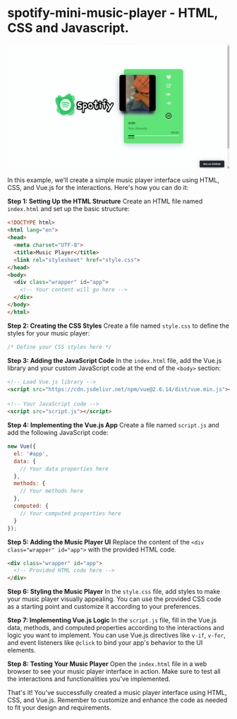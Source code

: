 # spotify-mini-music-player - HTML, CSS and Javascript.

<img width="1448" src="https://github.com/Doomed-Boy/spotify-mini-music-player/blob/563d396c1f2bb5d80a5ce26bc93d0c51ed1dda2b/img/ss.png" >

In this example, we'll create a simple music player interface using HTML, CSS, and Vue.js for the interactions. Here's how you can do it:

**Step 1: Setting Up the HTML Structure**
Create an HTML file named `index.html` and set up the basic structure:

```html
<!DOCTYPE html>
<html lang="en">
<head>
  <meta charset="UTF-8">
  <title>Music Player</title>
  <link rel="stylesheet" href="style.css">
</head>
<body>
  <div class="wrapper" id="app">
    <!-- Your content will go here -->
  </div>
</body>
</html>
```

**Step 2: Creating the CSS Styles**
Create a file named `style.css` to define the styles for your music player:

```css
/* Define your CSS styles here */
```

**Step 3: Adding the JavaScript Code**
In the `index.html` file, add the Vue.js library and your custom JavaScript code at the end of the `<body>` section:

```html
<!-- Load Vue.js library -->
<script src="https://cdn.jsdelivr.net/npm/vue@2.6.14/dist/vue.min.js"></script>

<!-- Your JavaScript code -->
<script src="script.js"></script>
```

**Step 4: Implementing the Vue.js App**
Create a file named `script.js` and add the following JavaScript code:

```javascript
new Vue({
  el: '#app',
  data: {
    // Your data properties here
  },
  methods: {
    // Your methods here
  },
  computed: {
    // Your computed properties here
  }
});
```

**Step 5: Adding the Music Player UI**
Replace the content of the `<div class="wrapper" id="app">` with the provided HTML code.

```html
<div class="wrapper" id="app">
  <!-- Provided HTML code here -->
</div>
```

**Step 6: Styling the Music Player**
In the `style.css` file, add styles to make your music player visually appealing. You can use the provided CSS code as a starting point and customize it according to your preferences.

**Step 7: Implementing Vue.js Logic**
In the `script.js` file, fill in the Vue.js data, methods, and computed properties according to the interactions and logic you want to implement. You can use Vue.js directives like `v-if`, `v-for`, and event listeners like `@click` to bind your app's behavior to the UI elements.

**Step 8: Testing Your Music Player**
Open the `index.html` file in a web browser to see your music player interface in action. Make sure to test all the interactions and functionalities you've implemented.

That's it! You've successfully created a music player interface using HTML, CSS, and Vue.js. Remember to customize and enhance the code as needed to fit your design and requirements.




